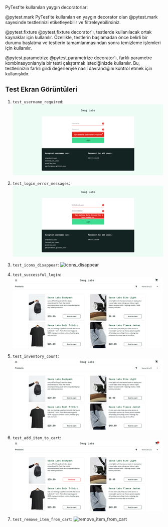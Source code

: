 PyTest'te kullanılan yaygın decoratorlar:

@pytest.mark
PyTest'te kullanılan en yaygın decorator olan @pytest.mark sayesinde testlerinizi etiketleyebilir ve filtreleyebilirsiniz.

@pytest.fixture
@pytest.fixture decorator'ı, testlerde kullanılacak ortak kaynaklar için kullanılır. Özellikle, testlerin başlamadan önce 
belirli bir durumu başlatma ve testlerin tamamlanmasından sonra temizleme işlemleri için kullanılır.

@pytest.parametrize
@pytest.parametrize decorator'ı, farklı parametre kombinasyonlarıyla bir testi çalıştırmak istediğinizde kullanılır. 
Bu, testlerinizin farklı girdi değerleriyle nasıl davrandığını kontrol etmek için kullanışlıdır.



## Test Ekran Görüntüleri

1. `test_username_required`:
   ![username_required](username_required.png)

2. `test_login_error_messages`:
   ![login_error_messages](login_error_messages.png)

3. `test_icons_disappear`:
   ![icons_disappear](icons_disappear.png)

4. `test_successful_login`:
   ![successful_login](successful_login.png)

5. `test_inventory_count`:
   ![inventory_count](inventory_count.png)

6. `test_add_item_to_cart`:
   ![add_item_to_cart](add_item_to_cart.png)

7. `test_remove_item_from_cart`:
   ![remove_item_from_cart](remove_item_from_cart.png)
